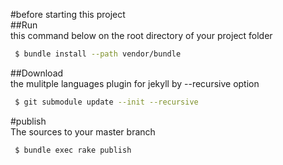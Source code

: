 #before starting this project  
##Run    
 this command below on the root directory of your project folder
```bash
 $ bundle install --path vendor/bundle
```

##Download   
 the mulitple languages plugin for jekyll by --recursive option
```bash
 $ git submodule update --init --recursive
```

#publish  
 The sources to your master branch
```bash
 $ bundle exec rake publish
```
